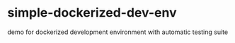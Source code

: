 # simple-dockerized-dev-env
demo for dockerized development environment with automatic testing suite
